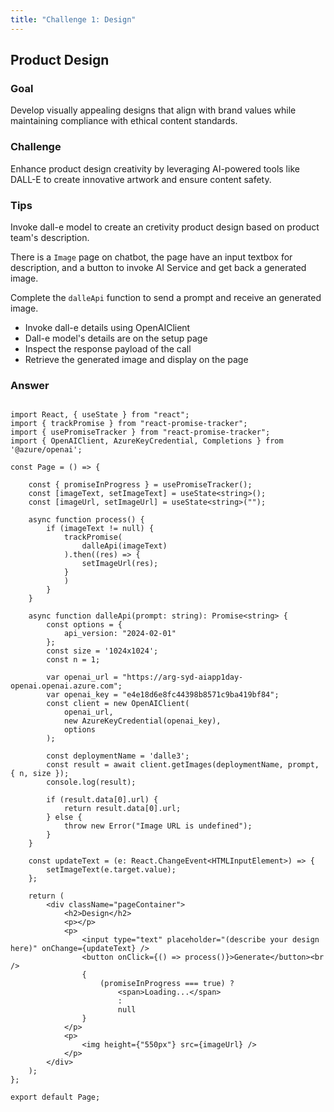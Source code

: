 ```yaml
---
title: "Challenge 1: Design"
---
```


## Product Design

### Goal

Develop visually appealing designs that align with brand values while maintaining compliance with ethical content standards.

### Challenge

Enhance product design creativity by leveraging AI-powered tools like DALL-E to create innovative artwork and ensure content safety.

### Tips

Invoke dall-e model to create an cretivity product design based on product team's description. 

There is a `Image` page on chatbot, the page have an input textbox for description, and a button to invoke AI Service and get back a generated image.

Complete the `dalleApi` function to send a prompt and receive an generated image.

- Invoke dall-e details using OpenAIClient
- Dall-e model's details are on the setup page
- Inspect the response payload of the call
- Retrieve the generated image and display on the page

### Answer

```

import React, { useState } from "react";
import { trackPromise } from "react-promise-tracker";
import { usePromiseTracker } from "react-promise-tracker";
import { OpenAIClient, AzureKeyCredential, Completions } from '@azure/openai';

const Page = () => {

    const { promiseInProgress } = usePromiseTracker();
    const [imageText, setImageText] = useState<string>();
    const [imageUrl, setImageUrl] = useState<string>("");

    async function process() {
        if (imageText != null) {
            trackPromise(
                dalleApi(imageText)
            ).then((res) => {
                setImageUrl(res);
            }
            )
        }
    }

    async function dalleApi(prompt: string): Promise<string> {
        const options = {
            api_version: "2024-02-01"
        };
        const size = '1024x1024';
        const n = 1;
        
        var openai_url = "https://arg-syd-aiapp1day-openai.openai.azure.com";
        var openai_key = "e4e18d6e8fc44398b8571c9ba419bf84";
        const client = new OpenAIClient(
            openai_url,
            new AzureKeyCredential(openai_key),
            options
        );

        const deploymentName = 'dalle3';
        const result = await client.getImages(deploymentName, prompt, { n, size });
        console.log(result);

        if (result.data[0].url) {
            return result.data[0].url;
        } else {
            throw new Error("Image URL is undefined");
        }
    }

    const updateText = (e: React.ChangeEvent<HTMLInputElement>) => {
        setImageText(e.target.value);
    };

    return (
        <div className="pageContainer">
            <h2>Design</h2>
            <p></p>
            <p>
                <input type="text" placeholder="(describe your design here)" onChange={updateText} />
                <button onClick={() => process()}>Generate</button><br />
                {
                    (promiseInProgress === true) ?
                        <span>Loading...</span>
                        :
                        null
                }
            </p>
            <p>
                <img height={"550px"} src={imageUrl} />
            </p>
        </div>
    );
};

export default Page;

```
